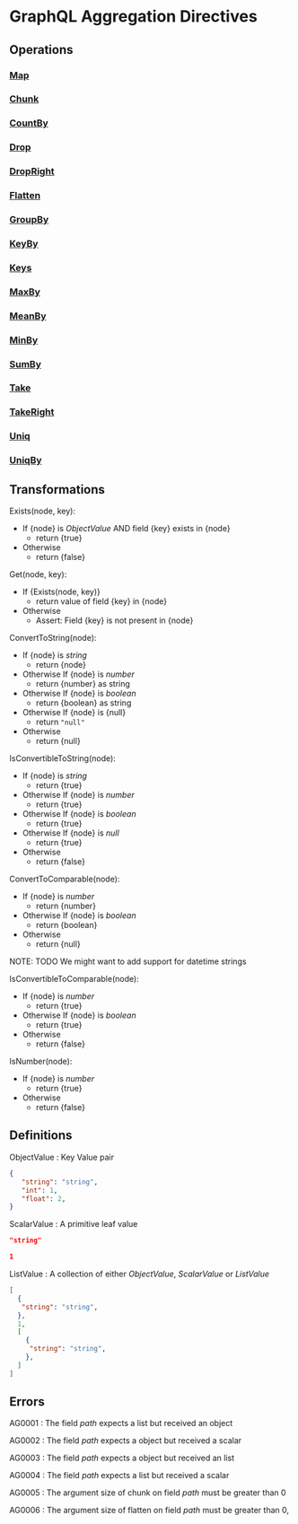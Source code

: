 # GraphQL Aggregation Directives
## Operations
### [Map](Operations/Map/Map.md)
### [Chunk](Operations/Chunk/Chunk.md)
### [CountBy](Operations/CountBy/CountBy.md)
### [Drop](Operations/Drop/Drop.md)
### [DropRight](Operations/Drop/DropRight.md)
### [Flatten](Operations/Flatten/Flatten.md)
### [GroupBy](Operations/GroupBy/GroupBy.md)
### [KeyBy](Operations/KeyBy/KeyBy.md)
### [Keys](Operations/Keys/Keys.md)
### [MaxBy](Operations/MaxBy/MaxBy.md)
### [MeanBy](Operations/MeanBy/MeanBy.md)
### [MinBy](Operations/MinBy/MinBy.md)
### [SumBy](Operations/SumBy/SumBy.md)
### [Take](Operations/Take/Take.md)
### [TakeRight](Operations/Take/TakeRight.md)
### [Uniq](Operations/Uniq/Uniq.md)
### [UniqBy](Operations/UniqBy/UniqBy.md)

## Transformations
Exists(node, key):
  * If {node} is *ObjectValue* AND field {key} exists in {node}
    * return {true}
  * Otherwise
    * return {false}

Get(node, key):
  * If {Exists(node, key)}
    * return value of field {key} in {node}
  * Otherwise
    * Assert: Field {key} is not present in {node}

ConvertToString(node):
  * If {node} is *string*
    * return {node}
  * Otherwise If {node} is *number*
    * return {number} as string
  * Otherwise If {node} is *boolean*
    * return {boolean} as string
  * Otherwise If {node} is {null}
    * return `"null"`
  * Otherwise  
    * return {null}

IsConvertibleToString(node):
  * If {node} is *string*
    * return {true}
  * Otherwise If {node} is *number*
    * return {true}
  * Otherwise If {node} is *boolean*
    * return {true}
  * Otherwise If {node} is *null*
    * return {true}
  * Otherwise  
    * return {false}

ConvertToComparable(node):
  * If {node} is *number*
    * return {number} 
  * Otherwise If {node} is *boolean*
    * return {boolean} 
  * Otherwise  
    * return {null}

NOTE: TODO We might want to add support for datetime strings

IsConvertibleToComparable(node):
  * If {node} is *number*
    * return {true}
  * Otherwise If {node} is *boolean*
    * return {true}
  * Otherwise  
    * return {false}

IsNumber(node):
  * If {node} is *number*
    * return {true}
  * Otherwise  
    * return {false}


## Definitions
ObjectValue
: Key Value pair

```json example
{
   "string": "string",
   "int": 1,
   "float": 2,
}
```

ScalarValue
: A primitive leaf value

```json example
"string"
```
```json example
1
```

ListValue
: A collection of either  *ObjectValue*, *ScalarValue* or *ListValue*

```json example
[ 
  {
   "string": "string",
  },
  1,
  [
    {
     "string": "string",
    },
  ]
]
```


## Errors 
AG0001
: The field *path* expects a list but received an object

AG0002
: The field *path* expects a object but received a scalar

AG0003
: The field *path* expects a object but received an list

AG0004
: The field *path* expects a list but received a scalar

AG0005
: The argument size of chunk on field *path* must be greater than 0

AG0006
: The argument size of flatten on field *path* must be greater than 0,
